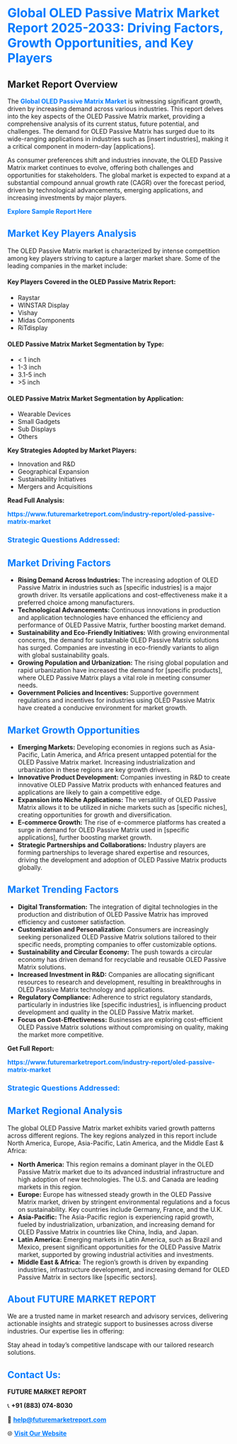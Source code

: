 <h1 style="color: #007BFF;">Global OLED Passive Matrix Market Report 2025-2033: Driving Factors, Growth Opportunities, and Key Players</h1>

<section id="overview">
<h2>Market Report Overview</h2>
<p>The <a href="https://www.futuremarketreport.com/industry-report/oled-passive-matrix-market" style="color: #007BFF; text-decoration: none;"><strong>Global OLED Passive Matrix Market</strong></a> is witnessing significant growth, driven by increasing demand across various industries. This report delves into the key aspects of the OLED Passive Matrix market, providing a comprehensive analysis of its current status, future potential, and challenges. The demand for OLED Passive Matrix has surged due to its wide-ranging applications in industries such as [insert industries], making it a critical component in modern-day [applications].</p>
<p>As consumer preferences shift and industries innovate, the OLED Passive Matrix market continues to evolve, offering both challenges and opportunities for stakeholders. The global market is expected to expand at a substantial compound annual growth rate (CAGR) over the forecast period, driven by technological advancements, emerging applications, and increasing investments by major players.</p>
</section>

<section id="overview">
<p><a href="https://www.futuremarketreport.com/request-sample/reportId=82591" style="color: #007BFF; text-decoration: none;"><strong>Explore Sample Report Here</strong></a></p>
</section>

<section id="key-players">
<h2 style="color: #007BFF;">Market Key Players Analysis</h2>
<p>The OLED Passive Matrix market is characterized by intense competition among key players striving to capture a larger market share. Some of the leading companies in the market include:</p>
<h4>Key Players Covered in the OLED Passive Matrix Report:</h4>
<ul><li>Raystar</li><li>WINSTAR Display</li><li>Vishay</li><li>Midas Components</li><li>RiTdisplay</li></ul>
<h4>OLED Passive Matrix Market Segmentation by Type:</h4>
<ul><li>&lt; 1 inch</li><li>1-3 inch</li><li>3.1-5 inch</li><li>&gt;5 inch</li></ul>

<h4>OLED Passive Matrix Market Segmentation by Application:</h4>
<ul><li>Wearable Devices</li><li>Small Gadgets</li><li>Sub Displays</li><li>Others</li></ul>
<p><strong>Key Strategies Adopted by Market Players:</strong></p>
<ul>
<li>Innovation and R&D</li>
<li>Geographical Expansion</li>
<li>Sustainability Initiatives</li>
<li>Mergers and Acquisitions</li>
</ul>
</section>

<section>
<p><strong>Read Full Analysis: </strong></p><a href="https://www.futuremarketreport.com/industry-report/oled-passive-matrix-market" style="color: #007BFF; text-decoration: none;"><strong>https://www.futuremarketreport.com/industry-report/oled-passive-matrix-market</strong></a>
<h3 style="color: #007BFF;">Strategic Questions Addressed:</h3>
</section>

<section id="driving-factors">
<h2 style="color: #007BFF;">Market Driving Factors</h2>
<ul>
<li><strong>Rising Demand Across Industries:</strong> The increasing adoption of OLED Passive Matrix in industries such as [specific industries] is a major growth driver. Its versatile applications and cost-effectiveness make it a preferred choice among manufacturers.</li>
<li><strong>Technological Advancements:</strong> Continuous innovations in production and application technologies have enhanced the efficiency and performance of OLED Passive Matrix, further boosting market demand.</li>
<li><strong>Sustainability and Eco-Friendly Initiatives:</strong> With growing environmental concerns, the demand for sustainable OLED Passive Matrix solutions has surged. Companies are investing in eco-friendly variants to align with global sustainability goals.</li>
<li><strong>Growing Population and Urbanization:</strong> The rising global population and rapid urbanization have increased the demand for [specific products], where OLED Passive Matrix plays a vital role in meeting consumer needs.</li>
<li><strong>Government Policies and Incentives:</strong> Supportive government regulations and incentives for industries using OLED Passive Matrix have created a conducive environment for market growth.</li>
</ul>
</section>

<section id="growth-opportunities">
<h2 style="color: #007BFF;">Market Growth Opportunities</h2>
<ul>
<li><strong>Emerging Markets:</strong> Developing economies in regions such as Asia-Pacific, Latin America, and Africa present untapped potential for the OLED Passive Matrix market. Increasing industrialization and urbanization in these regions are key growth drivers.</li>
<li><strong>Innovative Product Development:</strong> Companies investing in R&D to create innovative OLED Passive Matrix products with enhanced features and applications are likely to gain a competitive edge.</li>
<li><strong>Expansion into Niche Applications:</strong> The versatility of OLED Passive Matrix allows it to be utilized in niche markets such as [specific niches], creating opportunities for growth and diversification.</li>
<li><strong>E-commerce Growth:</strong> The rise of e-commerce platforms has created a surge in demand for OLED Passive Matrix used in [specific applications], further boosting market growth.</li>
<li><strong>Strategic Partnerships and Collaborations:</strong> Industry players are forming partnerships to leverage shared expertise and resources, driving the development and adoption of OLED Passive Matrix products globally.</li>
</ul>
</section>

<section id="trending-factors">
<h2 style="color: #007BFF;">Market Trending Factors</h2>
<ul>
<li><strong>Digital Transformation:</strong> The integration of digital technologies in the production and distribution of OLED Passive Matrix has improved efficiency and customer satisfaction.</li>
<li><strong>Customization and Personalization:</strong> Consumers are increasingly seeking personalized OLED Passive Matrix solutions tailored to their specific needs, prompting companies to offer customizable options.</li>
<li><strong>Sustainability and Circular Economy:</strong> The push towards a circular economy has driven demand for recyclable and reusable OLED Passive Matrix solutions.</li>
<li><strong>Increased Investment in R&D:</strong> Companies are allocating significant resources to research and development, resulting in breakthroughs in OLED Passive Matrix technology and applications.</li>
<li><strong>Regulatory Compliance:</strong> Adherence to strict regulatory standards, particularly in industries like [specific industries], is influencing product development and quality in the OLED Passive Matrix market.</li>
<li><strong>Focus on Cost-Effectiveness:</strong> Businesses are exploring cost-efficient OLED Passive Matrix solutions without compromising on quality, making the market more competitive.</li>
</ul>
</section>

<section>
<p><strong>Get Full Report: </strong></p><a href="https://www.futuremarketreport.com/industry-report/oled-passive-matrix-market" style="color: #007BFF; text-decoration: none;"><strong>https://www.futuremarketreport.com/industry-report/oled-passive-matrix-market</strong></a>
<h3 style="color: #007BFF;">Strategic Questions Addressed:</h3>
</section>


<section id="regional-analysis">
<h2 style="color: #007BFF;">Market Regional Analysis</h2>
<p>The global OLED Passive Matrix market exhibits varied growth patterns across different regions. The key regions analyzed in this report include North America, Europe, Asia-Pacific, Latin America, and the Middle East & Africa:</p>
<ul>
<li><strong>North America:</strong> This region remains a dominant player in the OLED Passive Matrix market due to its advanced industrial infrastructure and high adoption of new technologies. The U.S. and Canada are leading markets in this region.</li>
<li><strong>Europe:</strong> Europe has witnessed steady growth in the OLED Passive Matrix market, driven by stringent environmental regulations and a focus on sustainability. Key countries include Germany, France, and the U.K.</li>
<li><strong>Asia-Pacific:</strong> The Asia-Pacific region is experiencing rapid growth, fueled by industrialization, urbanization, and increasing demand for OLED Passive Matrix in countries like China, India, and Japan.</li>
<li><strong>Latin America:</strong> Emerging markets in Latin America, such as Brazil and Mexico, present significant opportunities for the OLED Passive Matrix market, supported by growing industrial activities and investments.</li>
<li><strong>Middle East & Africa:</strong> The region’s growth is driven by expanding industries, infrastructure development, and increasing demand for OLED Passive Matrix in sectors like [specific sectors].</li>
</ul>
</section>

<footer>
<h2 style="color: #007BFF;">About FUTURE MARKET REPORT</h2>
<p>We are a trusted name in market research and advisory services, delivering actionable insights and strategic support to businesses across diverse industries. Our expertise lies in offering:</p>

<p>Stay ahead in today’s competitive landscape with our tailored research solutions.</p>

<h2 style="color: #007BFF;">Contact Us:</h2>
<p><strong>FUTURE MARKET REPORT</strong></p>
<p>📞 <strong>+91 (883) 074-8030</strong></p>
<p>📧 <strong><a href="mailto:help@futuremarketreport.com" style="color: #007BFF;">help@futuremarketreport.com</a></strong></p>
<p>🌐 <strong><a href="https://www.futuremarketreport.com/" style="color: #007BFF;">Visit Our Website</a></strong></p>
</footer>